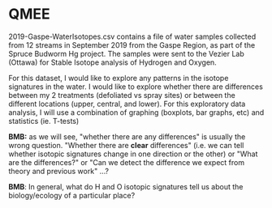 # QMEE

2019-Gaspe-WaterIsotopes.csv contains a file of water samples collected from 12 streams in September 2019 from the Gaspe Region, as part of the Spruce Budworm Hg project. The samples were sent to the Vezier Lab (Ottawa) for Stable Isotope analysis of Hydrogen and Oxygen. 

For this dataset, I would like to explore any patterns in the isotope signatures in the water. I would like to explore whether there are differences between my 2 treatments (defoliated vs spray sites) or between the different locations (upper, central, and lower). For this exploratory data analysis, I will use a combination of graphing (boxplots, bar graphs, etc) and statistics (ie. T-tests)

**BMB:** as we will see, "whether there are any differences" is usually the wrong question. "Whether there are **clear** differences" (i.e. we can tell whether isotopic signatures change in one direction or the other) or "What are the differences?" or "Can we detect the difference we expect from theory and previous work" ...?

**BMB**: In general, what do H and O isotopic signatures tell us about the biology/ecology of a particular place?
